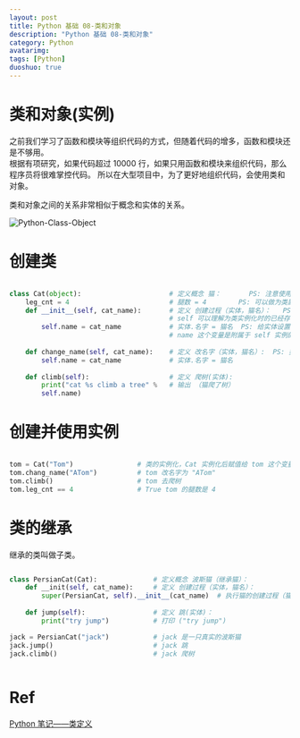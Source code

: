 ```yaml
---
layout: post
title: Python 基础 08-类和对象
description: "Python 基础 08-类和对象"
category: Python
avatarimg:
tags: [Python]
duoshuo: true
---
```



# 类和对象(实例)

之前我们学习了函数和模块等组织代码的方式，但随着代码的增多，函数和模块还是不够用。  
根据有项研究，如果代码超过 10000 行，如果只用函数和模块来组织代码，那么程序员将很难掌控代码。
所以在大型项目中，为了更好地组织代码，会使用类和对象。

类和对象之间的关系非常相似于概念和实体的关系。  

![Python-Class-Object](http://jaminzhang.github.io/images/Python/Python-Class-Object.png)  


# 创建类

```python

class Cat(object):                      # 定义概念 猫：       PS: 注意使用 class 关键词，Python 3 中不需要"(object)"
    leg_cnt = 4                         # 腿数 = 4        PS: 可以做为类属性
    def __init__(self, cat_name):       # 定义 创建过程（实体，猫名）：   PS: 实例的创建过程，类的实例化，第一个参数 self 是必须的，  
                                        # self 可以理解为类实例化时的已经存在的初始实体对象，很多属性还没有被设置
        self.name = cat_name            # 实体.名字 = 猫名  PS: 给实体设置 name 属性，同时将传入的参数 cat_name 赋值给它
                                        # name 这个变量是附属于 self 实例的（self.name），不能够直接使用 name 变量
    
    def change_name(self, cat_name):    # 定义 改名字（实体，猫名）:  PS: 类里面的函数就叫类的方法，第一个参数是 self，类的方法实际上定义类这个概念能做什么
        self.name = cat_name            # 实体.名字 = 猫名
    
    def climb(self):                    # 定义 爬树(实体):
        print("cat %s climb a tree" %   # 输出 （猫爬了树）
        self.name)

```    
        
# 创建并使用实例

```python

tom = Cat("Tom")                # 类的实例化，Cat 实例化后赋值给 tom 这个变量，tom 是一只真正的猫，它的名字叫"Tom"
tom.chang_name("ATom")          # tom 改名字为 "ATom"
tom.climb()                     # tom 去爬树
tom.leg_cnt == 4                # True tom 的腿数是 4

```    

# 类的继承

继承的类叫做子类。

```python

class PersianCat(Cat):              # 定义概念 波斯猫（继承猫）：
    def __init(self, cat_name):     # 定义 创建过程（实体，猫名）：
        super(PersianCat, self).__init__(cat_name)  # 执行猫的创建过程（猫名），Python 3 中"PersianCat, self"可不写
    
    def jump(self):                 # 定义 跳(实体)：
        print("try jump")           # 打印 ("try jump")

jack = PersianCat("jack")           # jack 是一只真实的波斯猫
jack.jump()                         # jack 跳    
jack.climb()                        # jack 爬树
        
```    

# Ref
[Python 笔记——类定义](http://blog.csdn.net/wklken/article/details/6313265)     
